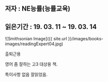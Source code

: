 ## 저자 :  NE능률(능률교육)

## 읽은기간 : 19. 03. 11 ~ 19. 03. 14

![Smithsonian Image]({{ site.url }}/images/books-images/readingExpert04.jpg)

출퇴근용

영어 좀 잘하는 고3 대상용 책.

특이사항 없음 잘읽었음.
